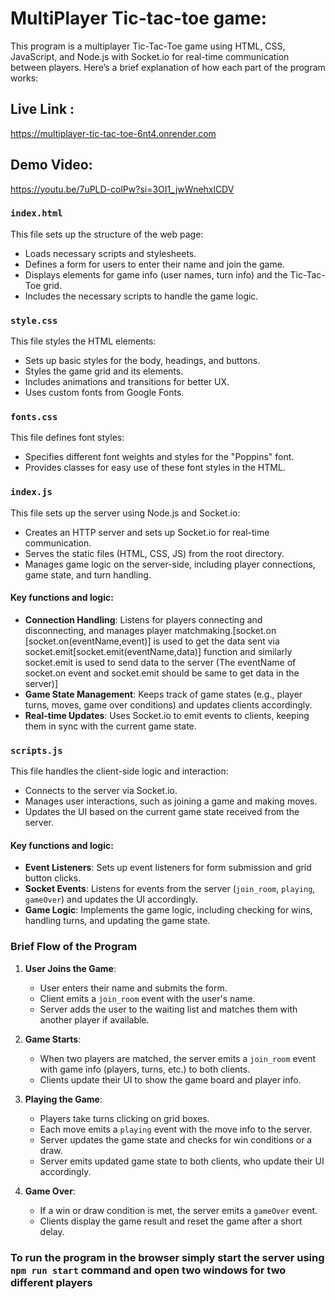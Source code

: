 # MultiPlayer Tic-tac-toe game:

This program is a multiplayer Tic-Tac-Toe game using HTML, CSS, JavaScript, and Node.js with Socket.io for real-time communication between players. Here’s a brief explanation of how each part of the program works:

## Live Link :
https://multiplayer-tic-tac-toe-6nt4.onrender.com

## Demo Video:
https://youtu.be/7uPLD-colPw?si=3OI1_jwWnehxlCDV

### `index.html`

This file sets up the structure of the web page:

- Loads necessary scripts and stylesheets.
- Defines a form for users to enter their name and join the game.
- Displays elements for game info (user names, turn info) and the Tic-Tac-Toe grid.
- Includes the necessary scripts to handle the game logic.

### `style.css`

This file styles the HTML elements:

- Sets up basic styles for the body, headings, and buttons.
- Styles the game grid and its elements.
- Includes animations and transitions for better UX.
- Uses custom fonts from Google Fonts.

### `fonts.css`

This file defines font styles:

- Specifies different font weights and styles for the "Poppins" font.
- Provides classes for easy use of these font styles in the HTML.

### `index.js`

This file sets up the server using Node.js and Socket.io:

- Creates an HTTP server and sets up Socket.io for real-time communication.
- Serves the static files (HTML, CSS, JS) from the root directory.
- Manages game logic on the server-side, including player connections, game state, and turn handling.

#### Key functions and logic:

- **Connection Handling**: Listens for players connecting and disconnecting, and manages player matchmaking.[socket.on [socket.on(eventName,event)] is used to get the data sent via socket.emit[socket.emit(eventName,data)] function and similarly socket.emit is used to send data to the server (The eventName of socket.on event and socket.emit should be same to get data in the server)]
- **Game State Management**: Keeps track of game states (e.g., player turns, moves, game over conditions) and updates clients accordingly.
- **Real-time Updates**: Uses Socket.io to emit events to clients, keeping them in sync with the current game state.

### `scripts.js`

This file handles the client-side logic and interaction:

- Connects to the server via Socket.io.
- Manages user interactions, such as joining a game and making moves.
- Updates the UI based on the current game state received from the server.

#### Key functions and logic:

- **Event Listeners**: Sets up event listeners for form submission and grid button clicks.
- **Socket Events**: Listens for events from the server (`join_room`, `playing`, `gameOver`) and updates the UI accordingly.
- **Game Logic**: Implements the game logic, including checking for wins, handling turns, and updating the game state.

### Brief Flow of the Program

1. **User Joins the Game**:

   - User enters their name and submits the form.
   - Client emits a `join_room` event with the user's name.
   - Server adds the user to the waiting list and matches them with another player if available.

2. **Game Starts**:

   - When two players are matched, the server emits a `join_room` event with game info (players, turns, etc.) to both clients.
   - Clients update their UI to show the game board and player info.

3. **Playing the Game**:

   - Players take turns clicking on grid boxes.
   - Each move emits a `playing` event with the move info to the server.
   - Server updates the game state and checks for win conditions or a draw.
   - Server emits updated game state to both clients, who update their UI accordingly.

4. **Game Over**:
   - If a win or draw condition is met, the server emits a `gameOver` event.
   - Clients display the game result and reset the game after a short delay.

### To run the program in the browser simply start the server using `npm run start` command and open two windows for two different players